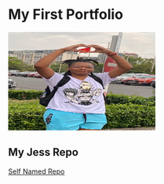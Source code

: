 # My First Portfolio
<img src="jessica.jpg" width='300' height='200' />

## My Jess Repo
<a href="https://jessh22.github.io/jess"> Self Named Repo </a>

